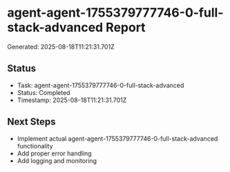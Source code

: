 # agent-agent-1755379777746-0-full-stack-advanced Report

Generated: 2025-08-18T11:21:31.701Z

## Status
- Task: agent-agent-1755379777746-0-full-stack-advanced
- Status: Completed
- Timestamp: 2025-08-18T11:21:31.701Z

## Next Steps
- Implement actual agent-agent-1755379777746-0-full-stack-advanced functionality
- Add proper error handling
- Add logging and monitoring
